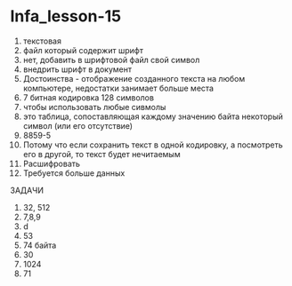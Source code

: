 # Infa_lesson-15 
1. текстовая
2. файл который содержит шрифт
3. нет, добавить в шрифтовой файл свой символ
4. внедрить шрифт в документ
5. Достоинства - отображение созданного текста на любом компьютере, недостатки занимает больше места
6. 7 битная кодировка 128 символов
7. чтобы использовать любые сивмолы
8. это таблица, сопоставляющая каждому значению байта некоторый символ (или его отсутствие)
9. 8859-5
10. Потому что если сохранить текст в одной кодировку, а посмотреть его в другой, то текст будет нечитаемым
11. Расшифровать
12. Требуется больше данных

ЗАДАЧИ 

1. 32, 512
2. 7,8,9
3. d
4. 53
5. 74 байта
6. 30
7. 1024
8. 71
